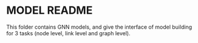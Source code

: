 # MODEL README
This folder contains GNN models, and give the interface of model building for 3 tasks (node level, link level and graph level). 